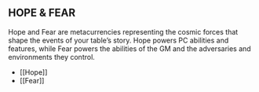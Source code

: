 ## HOPE & FEAR
Hope and Fear are metacurrencies representing the cosmic forces that shape the events of your table’s story. Hope powers PC abilities and features, while Fear powers the abilities of the GM and the adversaries and environments they control.  

- [[Hope]]
- [[Fear]]
